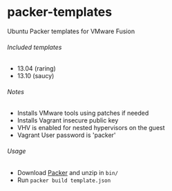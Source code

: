 packer-templates
================

Ubuntu Packer templates for VMware Fusion

###### Included templates
* 13.04 (raring)
* 13.10 (saucy)

###### Notes
* Installs VMware tools using patches if needed
* Installs Vagrant insecure public key
* VHV is enabled for nested hypervisors on the guest
* Vagrant User password is 'packer'

###### Usage
* Download [Packer](http://www.packer.io/downloads.html) and unzip in `bin/`
* Run `packer build template.json`
